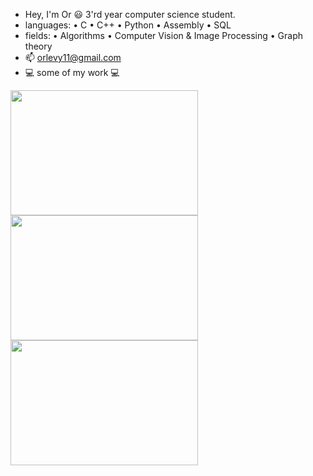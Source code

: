 - Hey, I'm Or :smiley: 3'rd year computer science student.
- languages: • C • C++ • Python • Assembly • SQL 
- fields: • Algorithms • Computer Vision & Image Processing • Graph theory
- 📫 orlevy11@gmail.com
- :computer: some of my work :computer: 

<img src="https://github.com/207Levy/AR-Project/blob/main/ar.gif" width="300" height="200"> <img src="https://github.com/207Levy/Lane-Detection--Primitive/blob/main/ezgif.com-gif-maker.gif" width="300" height="200" />
<img src="https://github.com/207Levy/chess_detection-YOLOv3-transfer-learning/blob/main/demo.gif" width="300" height="200" />



<!---
207Levy/207Levy is a ✨ special ✨ repository because its `README.md` (this file) appears on your GitHub profile.
You can click the Preview link to take a look at your changes.
--->
